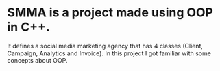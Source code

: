 # SMMA is a project made using OOP in C++. 
It defines a social media marketing agency that has 4 classes (Client, Campaign, Analytics and Invoice).
In this project I got familiar with some concepts about OOP.
